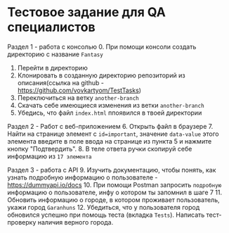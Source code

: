 # Тестовое задание для QA специалистов

Раздел 1 - работа с консолью
0. При помощи консоли создать директорию с название ```Fantasy```
1. Перейти в директорию
2. Клонировать в созданную директорию репозиторий из описания(ссылка на github - https://github.com/vovkartyom/TestTasks)
3. Переключиться на ветку ```another-branch```
4. Скачать себе имеющиеся изменения из ветки ```another-branch```
5. Убедись, что файл ```index.html``` ппоявился в твоей директории

Раздел 2 - Работ с веб-приложением
6. Открыть файл в браузере
7. Найти на странице элемент с ```id=important```, значение ```data-value``` этого элемента введите в поле ввода на странице из пункта 5 и нажмите кнопку "Подтвердить".
8. В теле ответа ручки скопируй себе информацию из ```17 элемента```

Раздел 3 - работа с API 
9. Изучить документацию, чтобы понять, как узнать подробную информацию о пользователе - https://dummyapi.io/docs
10. При помощи Postman запросить ```подробную``` информацию о пользователе, инфу о котором ты запомнил в шаге 7
11. Обновить информацию о городе, в котором проживает пользователь, укажи город ```Garanhuns```
12. Убедиться, что у пользователя город обновился успешно при помощь теста (вкладка ```Tests```). Написать тест-проверку наличия верного города.
